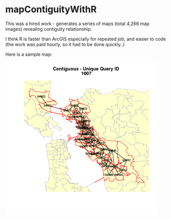 mapContiguityWithR
==================

This was a hired work  - generates a series of maps (total 4,266 map images) revealing contiguity relationship.

I think R is faster than ArcGIS especially for repeated job, and easier to code (the work was paid hourly, so it had to be done quickly..)

Here is a sample map:

![plot of chunk query1607](results/query1607.png) 
